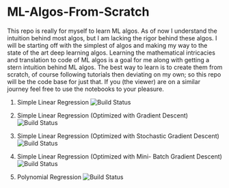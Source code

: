 # ML-Algos-From-Scratch
This repo is really for myself to learn ML algos. As of now I understand the intuition behind most algos, but I am lacking the rigor behind these algos. I will be starting off with the simplest of algos and making my way to the state of the art deep learning algos. Learning the mathematical intricacies and translation to code of ML algos is a goal for me along with getting a stern intuition behind ML algos. The best way to learn is to create them from scratch, of course following tutorials then deviating on my own; so this repo will be the code base for just that. If you (the viewer) are on a similar journey feel free to use the notebooks to your pleasure. 

1. Simple Linear Regression <img src="https://camo.githubusercontent.com/3c79e1fb9ca53dc2ce86114435a912f8f43ab4ef/68747470733a2f2f63692e7079746f7263682e6f72672f6a656e6b696e732f6a6f622f7079746f7263682d6d61737465722f62616467652f69636f6e" alt="Build Status" data-canonical-src="https://ci.pytorch.org/jenkins/job/pytorch-master/badge/icon" style="max-width:100%;">

2. Simple Linear Regression (Optimized with Gradient Descent)<img src="https://camo.githubusercontent.com/3c79e1fb9ca53dc2ce86114435a912f8f43ab4ef/68747470733a2f2f63692e7079746f7263682e6f72672f6a656e6b696e732f6a6f622f7079746f7263682d6d61737465722f62616467652f69636f6e" alt="Build Status" data-canonical-src="https://ci.pytorch.org/jenkins/job/pytorch-master/badge/icon" style="max-width:100%;">

3. Simple Linear Regression (Optimized with Stochastic Gradient Descent)<img src="https://camo.githubusercontent.com/3c79e1fb9ca53dc2ce86114435a912f8f43ab4ef/68747470733a2f2f63692e7079746f7263682e6f72672f6a656e6b696e732f6a6f622f7079746f7263682d6d61737465722f62616467652f69636f6e" alt="Build Status" data-canonical-src="https://ci.pytorch.org/jenkins/job/pytorch-master/badge/icon" style="max-width:100%;">

4. Simple Linear Regression (Optimized with Mini- Batch Gradient Descent)<img src="https://camo.githubusercontent.com/3c79e1fb9ca53dc2ce86114435a912f8f43ab4ef/68747470733a2f2f63692e7079746f7263682e6f72672f6a656e6b696e732f6a6f622f7079746f7263682d6d61737465722f62616467652f69636f6e" alt="Build Status" data-canonical-src="https://ci.pytorch.org/jenkins/job/pytorch-master/badge/icon" style="max-width:100%;">

5. Polynomial Regression <img src="https://camo.githubusercontent.com/e810d96a781734cec199da617c69fb7acf77ee6a/68747470733a2f2f706f77657263692e6f73756f736c2e6f72672f6a6f622f7079746f7263682d6d61737465722d6e696768746c792d7079332d6c696e75782d70706336346c652f62616467652f69636f6e" alt="Build Status" data-canonical-src="https://powerci.osuosl.org/job/pytorch-master-nightly-py3-linux-ppc64le/badge/icon" style="max-width:100%;">
